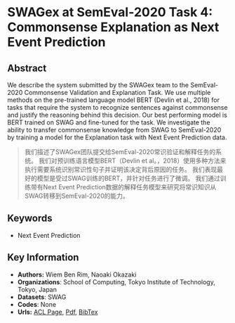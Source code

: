 # SWAGex at SemEval-2020 Task 4: Commonsense Explanation as Next Event Prediction
## Abstract
We describe the system submitted by the SWAGex team to the SemEval-2020 Commonsense Validation and Explanation Task. We use multiple methods on the pre-trained language model BERT (Devlin et al., 2018) for tasks that require the system to recognize sentences against commonsense and justify the reasoning behind this decision. Our best performing model is BERT trained on SWAG and fine-tuned for the task. We investigate the ability to transfer commonsense knowledge from SWAG to SemEval-2020 by training a model for the Explanation task with Next Event Prediction data.
> 我们描述了SWAGex团队提交给SemEval-2020常识验证和解释任务的系统。 我们对预训练语言模型BERT（Devlin et al。，2018）使用多种方法来执行需要系统识别常识性句子并证明该决定背后原因的任务。 我们表现最好的模型是受过SWAG训练的BERT，并针对任务进行了微调。 我们通过训练带有Next Event Prediction数据的解释任务模型来研究将常识知识从SWAG转移到SemEval-2020的能力。
## Keywords
- Next Event Prediction
## Key Information
- **Authors:** Wiem Ben Rim, Naoaki Okazaki
- **Organizations**: School of Computing, Tokyo Institute of Technology, Tokyo, Japan
- **Datasets**: SWAG
- **Codes**: None
- **Urls:** [ACL Page](https://www.aclweb.org/anthology/2020.semeval-1.51/), [Pdf](pdf/2020.semeval-1.51.pdf), [BibTex](https://www.aclweb.org/anthology/2020.semeval-1.51.bib)
